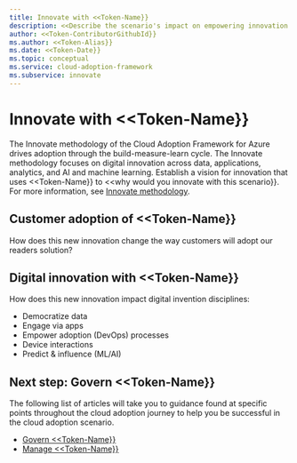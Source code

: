```yaml
---
title: Innovate with <<Token-Name}}
description: <<Describe the scenario's impact on empowering innovation.}}
author: <<Token-ContributorGithubId}}
ms.author: <<Token-Alias}}
ms.date: <<Token-Date}}
ms.topic: conceptual
ms.service: cloud-adoption-framework
ms.subservice: innovate
---
```


# Innovate with <<Token-Name}}

The Innovate methodology of the Cloud Adoption Framework for Azure drives adoption through the build-measure-learn cycle. The Innovate methodology focuses on digital innovation across data, applications, analytics, and AI and machine learning. Establish a vision for innovation that uses <<Token-Name}} to <<why would you innovate with this scenario}}. For more information, see [Innovate methodology](../../innovate/index.md).

## Customer adoption of <<Token-Name}}

How does this new innovation change the way customers will adopt our readers solution?

## Digital innovation with <<Token-Name}}

How does this new innovation impact digital invention disciplines:

- Democratize data
- Engage via apps
- Empower adoption (DevOps) processes
- Device interactions
- Predict & influence (ML/AI)

## Next step: Govern <<Token-Name}}

The following list of articles will take you to guidance found at specific points throughout the cloud adoption journey to help you be successful in the cloud adoption scenario.

- [Govern <<Token-Name}}](./govern.md)
- [Manage <<Token-Name}}](./manage.md)
